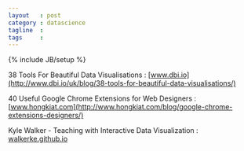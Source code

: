 ```yaml
---
layout   : post
category : datascience
tagline  : 
tags     : 
---
```

{% include JB/setup %}

38 Tools For Beautiful Data Visualisations
:   [www.dbi.io](http://www.dbi.io/uk/blog/38-tools-for-beautiful-data-visualisations/)

40 Useful Google Chrome Extensions for Web Designers
:   [www.hongkiat.com](http://www.hongkiat.com/blog/google-chrome-extensions-designers/)

Kyle Walker - Teaching with Interactive Data Visualization
:   [walkerke.github.io](http://walkerke.github.io/)